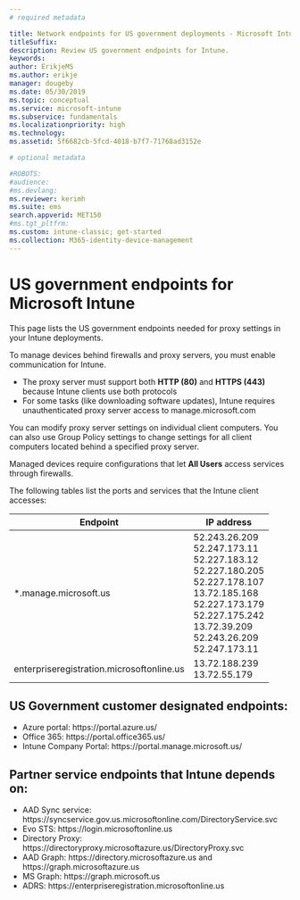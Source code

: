 ```yaml
---
# required metadata

title: Network endpoints for US government deployments - Microsoft Intune
titleSuffix: 
description: Review US government endpoints for Intune.
keywords:
author: ErikjeMS
ms.author: erikje
manager: dougeby
ms.date: 05/30/2019
ms.topic: conceptual
ms.service: microsoft-intune
ms.subservice: fundamentals
ms.localizationpriority: high
ms.technology:
ms.assetid: 5f6682cb-5fcd-4018-b7f7-71768ad3152e

# optional metadata

#ROBOTS:
#audience:
#ms.devlang:
ms.reviewer: kerimh
ms.suite: ems
search.appverid: MET150
#ms.tgt_pltfrm:
ms.custom: intune-classic; get-started
ms.collection: M365-identity-device-management
---
```


# US government endpoints for Microsoft Intune

This page lists the US government endpoints needed for proxy settings in your Intune deployments.

To manage devices behind firewalls and proxy servers, you must enable communication for Intune.

- The proxy server must support both **HTTP (80)** and **HTTPS (443)** because Intune clients use both protocols
- For some tasks (like downloading software updates), Intune requires unauthenticated proxy server access to manage.microsoft.com

You can modify proxy server settings on individual client computers. You can also use Group Policy settings to change settings for all client computers located behind a specified proxy server.

Managed devices require configurations that let **All Users** access services through firewalls.

The following tables list the ports and services that the Intune client accesses:

|**Endpoint**|**IP address**|
|---------------------|-----------|
|*.manage.microsoft.us | 52.243.26.209 <br> 52.247.173.11 <br> 52.227.183.12 <br>52.227.180.205 <br> 52.227.178.107 <br> 13.72.185.168 <br> 52.227.173.179 <br> 52.227.175.242 <br> 13.72.39.209 <br> 52.243.26.209 <br> 52.247.173.11 |
| enterpriseregistration.microsoftonline.us | 13.72.188.239 <br> 13.72.55.179 |

## US Government customer designated endpoints:
- Azure portal: https:\//portal.azure.us/ 
- Office 365: https:\//portal.office365.us/ 
- Intune Company Portal: https:\//portal.manage.microsoft.us/ 

## Partner service endpoints that Intune depends on:
- AAD Sync service: https:\//syncservice.gov.us.microsoftonline.com/DirectoryService.svc
- Evo STS: https:\//login.microsoftonline.us
- Directory Proxy: https:\//directoryproxy.microsoftazure.us/DirectoryProxy.svc
- AAD Graph: https:\//directory.microsoftazure.us and https:\//graph.microsoftazure.us
- MS Graph: https:\//graph.microsoft.us
- ADRS: https:\//enterpriseregistration.microsoftonline.us

